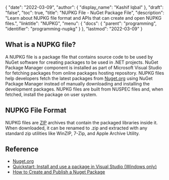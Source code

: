 {
  "date": "2022-03-09",
  "author": {
    "display_name": "Kashif Iqbal"
  },
  "draft": "false",
  "toc": true,
  "title": "NUPKG File - NuGet Package File",
  "description": "Learn about NUPKG file format and APIs that can create and open NUPKG files.",
  "linktitle": "NUPKG",
  "menu": {
    "docs": {
      "parent": "programming",
      "identifier": "programming-nupkg"
    }
  },
  "lastmod": "2022-03-09"
}

## What is a NUPKG file?

A NUPKG file is a package file that contains source code to be used by NuGet software for creating packages to be used in .NET projects. NuGet Package Manager component is installed as part of Microsoft Visual Studio for fetching packages from online packages hosting repository. NUPKG files help developers fetch the latest packages from [Nuget.org](https://nuget.org) using NuGet Package Manager instead of manually downloading and installing the development packages. NUPKG files are built from NUSPEC files and, when fetched, install the package on user system.

## NUPKG File Format

NUPKG files are [ZIP](/compression/zip/) archives that contain the packaged libraries inside it. When downloaded, it can be renamed to .zip and extracted with any standard zip utilities like WinZIP, 7-Zip, and Apple Archive Utility.

## Reference

* [Nuget.org](https://nuget.org)
* [Quickstart: Install and use a package in Visual Studio (Windows only)](https://learn.microsoft.com/en-us/nuget/quickstart/install-and-use-a-package-in-visual-studio)
* [How to Create and Publish a Nuget Package](https://learn.microsoft.com/en-us/nuget/quickstart/create-and-publish-a-package-using-visual-studio?tabs=netcore-cli)
